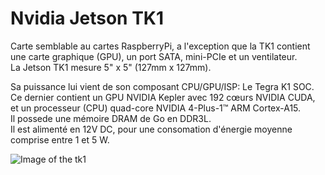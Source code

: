 # Nvidia Jetson TK1
Carte semblable au cartes RaspberryPi, a l'exception que la TK1 contient une carte graphique (GPU), un port SATA, mini-PCIe et un ventilateur.  
La Jetson TK1 mesure 5" x 5" (127mm x 127mm).  

Sa puissance lui vient de son composant CPU/GPU/ISP: Le Tegra K1 SOC.  
Ce dernier contient un GPU NVIDIA Kepler avec 192 cœurs NVIDIA CUDA, et un processeur (CPU) quad-core NVIDIA 4-Plus-1™ ARM  Cortex-A15.  
Il possede une mémoire DRAM de Go en DDR3L.  
Il est alimenté en 12V DC, pour une consomation d'énergie moyenne comprise entre 1 et 5 W.  

![Image of the tk1](http://twimgs.com/ddj/images/article/2014/0814/Jetson2.gif)